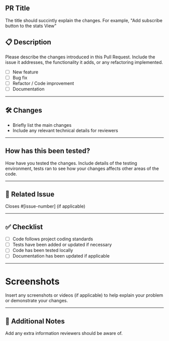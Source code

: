 ## PR Title
The title should succintly explain the changes. For example, "Add subscribe button to the stats View"

## 📋 Description

Please describe the changes introduced in this Pull Request. Include the issue it addresses, the functionality it adds, or any refactoring implemented.

- [ ] New feature
- [ ] Bug fix
- [ ] Refactor / Code improvement
- [ ] Documentation

---

## 🛠 Changes

- Briefly list the main changes
- Include any relevant technical details for reviewers

---
## How has this been tested?
How have you tested the changes. Include details of the testing environment, tests ran to see how your changes affects other areas of the code.

---

## 🔗 Related Issue

Closes #[issue-number] (if applicable)

---

## ✅ Checklist

- [ ] Code follows project coding standards
- [ ] Tests have been added or updated if necessary
- [ ] Code has been tested locally
- [ ] Documentation has been updated if applicable

---
# Screenshots
Insert any screenshots or videos (if applicable) to help explain your problem or demonstrate your changes.

---

## 🚀 Additional Notes

Add any extra information reviewers should be aware of.
